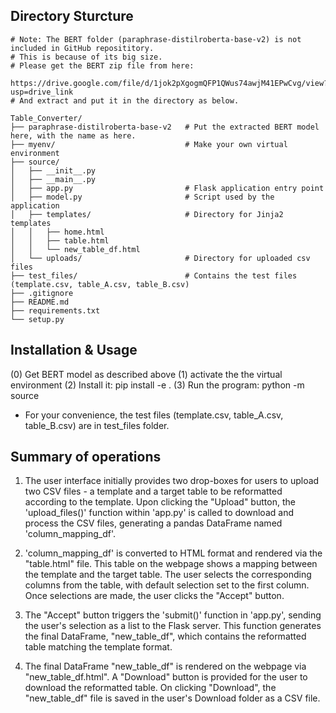 
## Directory Sturcture
    # Note: The BERT folder (paraphrase-distilroberta-base-v2) is not included in GitHub reposititory.
    # This is because of its big size. 
    # Please get the BERT zip file from here: 
        https://drive.google.com/file/d/1jok2pXgogmQFP1QWus74awjM41EPwCvg/view?usp=drive_link
    # And extract and put it in the directory as below.

    Table_Converter/
    ├── paraphrase-distilroberta-base-v2   # Put the extracted BERT model here, with the name as here.
    ├── myenv/                             # Make your own virtual environment
    ├── source/
    │   ├── __init__.py
    │   ├── __main__.py
    │   ├── app.py                         # Flask application entry point
    │   ├── model.py                       # Script used by the application
    │   ├── templates/                     # Directory for Jinja2 templates
    │   │   ├── home.html
    │   │   ├── table.html
    │   │   └── new_table_df.html
    │   └── uploads/                       # Directory for uploaded csv files
    ├── test_files/                        # Contains the test files (template.csv, table_A.csv, table_B.csv) 
    ├── .gitignore
    ├── README.md
    ├── requirements.txt
    └── setup.py



## Installation & Usage
(0) Get BERT model as described above
(1) activate the the virtual environment
(2) Install it:
        pip install -e .
(3) Run the program: 
        python -m source
* For your convenience, the test files (template.csv, table_A.csv, table_B.csv) are in test_files folder.


## Summary of operations

1. The user interface initially provides two drop-boxes for users to upload two CSV files - a template and a target table to be reformatted according to the template. Upon clicking the "Upload" button, the 'upload_files()' function within 'app.py' is called to download and process the CSV files, generating a pandas DataFrame named 'column_mapping_df'.

2. 'column_mapping_df' is converted to HTML format and rendered via the "table.html" file. This table on the webpage shows a mapping between the template and the target table. The user selects the corresponding columns from the table, with default selection set to the first column. Once selections are made, the user clicks the "Accept" button.

3. The "Accept" button triggers the 'submit()' function in 'app.py', sending the user's selection as a list to the Flask server. This function generates the final DataFrame, "new_table_df", which contains the reformatted table matching the template format.

4. The final DataFrame "new_table_df" is rendered on the webpage via "new_table_df.html". A "Download" button is provided for the user to download the reformatted table. On clicking "Download", the "new_table_df" file is saved in the user's Download folder as a CSV file.